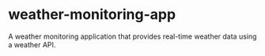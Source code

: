 # weather-monitoring-app
A weather monitoring application that provides real-time weather data using a weather API.
